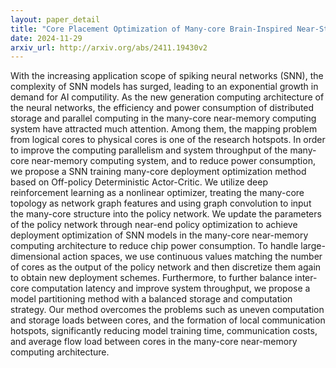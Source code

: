 ```yaml
---
layout: paper_detail
title: "Core Placement Optimization of Many-core Brain-Inspired Near-Storage Systems for Spiking Neural Network Training"
date: 2024-11-29
arxiv_url: http://arxiv.org/abs/2411.19430v2
---
```


With the increasing application scope of spiking neural networks (SNN), the complexity of SNN models has surged, leading to an exponential growth in demand for AI computility. As the new generation computing architecture of the neural networks, the efficiency and power consumption of distributed storage and parallel computing in the many-core near-memory computing system have attracted much attention. Among them, the mapping problem from logical cores to physical cores is one of the research hotspots. In order to improve the computing parallelism and system throughput of the many-core near-memory computing system, and to reduce power consumption, we propose a SNN training many-core deployment optimization method based on Off-policy Deterministic Actor-Critic. We utilize deep reinforcement learning as a nonlinear optimizer, treating the many-core topology as network graph features and using graph convolution to input the many-core structure into the policy network. We update the parameters of the policy network through near-end policy optimization to achieve deployment optimization of SNN models in the many-core near-memory computing architecture to reduce chip power consumption. To handle large-dimensional action spaces, we use continuous values matching the number of cores as the output of the policy network and then discretize them again to obtain new deployment schemes. Furthermore, to further balance inter-core computation latency and improve system throughput, we propose a model partitioning method with a balanced storage and computation strategy. Our method overcomes the problems such as uneven computation and storage loads between cores, and the formation of local communication hotspots, significantly reducing model training time, communication costs, and average flow load between cores in the many-core near-memory computing architecture.

